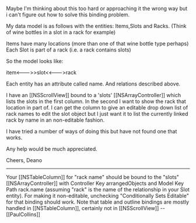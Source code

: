 

Maybe I'm thinking about this too hard or approaching it the wrong way but i can't figure out how to solve this binding problem.

My data model is as follows with the entities: Items,Slots and Racks. (Think of wine bottles in a slot in a rack for example)

Items have many locations (more than one of that wine bottle type perhaps)
Each Slot is part of a rack (i.e. a rack contains slots)

So the model looks like:

item<--->>slot<<--->rack

Each entity has an attribute called name. And relations described above.

I have an [[NSScrollView]] bound to a 'slots' [[NSArrayController]] which lists the slots in the first column. In the second I want to show the rack that location in part of. I can get the column to give an editable drop down list of rack names to edit the slot object but I just want it to list the currently linked rack by name in an non-editable fashion. 

I have tried a number of ways of doing this but have not found one that works. 

Any help would be much appreciated. 

Cheers, Deano

----

Your [[NSTableColumn]] for "rack name" should be bound to the "slots" [[NSArrayController]] with Controller Key arrangedObjects and Model Key Path rack.name  (assuming "rack" is the name of the relationship in your Slot entity).  For making it non-editable, unchecking "Conditionally Sets Editable" for that binding should work. 
Note that table and outline bindings are mostly handled in [[NSTableColumn]], certainly not in [[NSScrollView]] --[[PaulCollins]]
